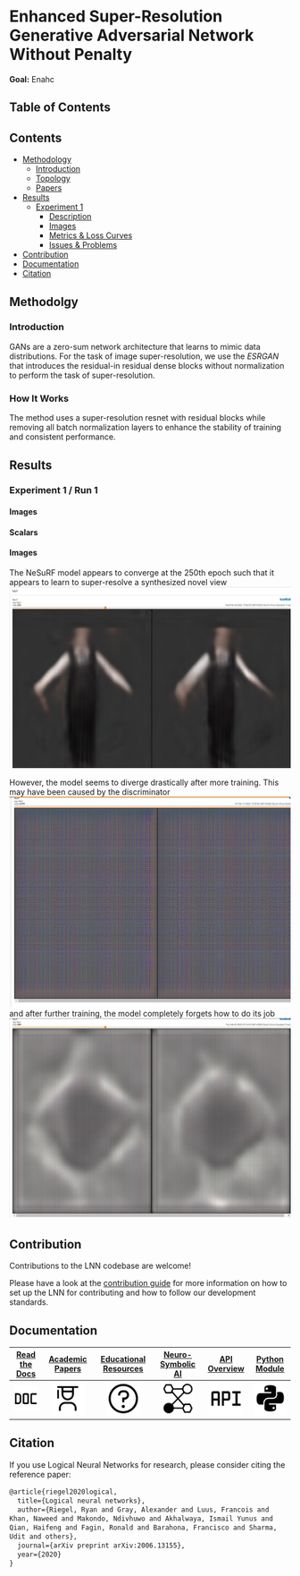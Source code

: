 # Enhanced Super-Resolution Generative Adversarial Network Without Penalty 
**Goal:** Enahc 



## Table of Contents
## Contents
- [Methodology]()
  - [Introduction](introduction)
  - [Topology]()
  - [Papers]()
- [Results](#results)
  - [Experiment 1]()
    - [Description]()
    - [Images](#images)
    - [Metrics & Loss Curves]()
    - [Issues & Problems]()
- [Contribution]()
- [Documentation]()
- [Citation]()

## Methodolgy
### Introduction 
GANs are a zero-sum network architecture that learns to mimic data distributions. For the task of image super-resolution, we use the _ESRGAN_ that introduces the residual-in residual dense blocks without normalization to perform the task of super-resolution.
### How It Works

The method uses a super-resolution resnet with residual blocks while removing all batch normalization layers to enhance the stability of training and consistent performance.


## Results

### Experiment 1 / Run 1
#### Images

#### Scalars


#### Images 
The NeSuRF model appears to converge at the 250th epoch such that it appears to learn to super-resolve a synthesized novel view
![convergence](https://github.com/momolefe24/Fashion-SuperNeRF/blob/nerf_sr_combined_model/Convergence.png?raw=true)

However, the model seems to diverge drastically after more training. This may have been caused by the discriminator
![divergence-1](https://github.com/momolefe24/Fashion-SuperNeRF/blob/nerf_sr_combined_model/Divergence.png?raw=true)
and after further training, the model completely forgets how to do its job
![divergence-2](https://github.com/momolefe24/Fashion-SuperNeRF/blob/nerf_sr_combined_model/Beginning%20of%20divergence.png?raw=true)

## Contribution
Contributions to the LNN codebase are welcome!

Please have a look at the [contribution guide](https://github.com/IBM/LNN/blob/master/CONTRIBUTING.md) for more information on how to set up the LNN for contributing and how to follow our development standards.

## Documentation
| [Read the Docs][Docs] | [Academic Papers][Papers]	| [Educational Resources][Education] | [Neuro-Symbolic AI][Neuro-Symbolic AI] | [API Overview][API] | [Python Module][Module] |
|:-----------------------:|:---------------------------:|:-----------------:|:----------:|:-------:|:-------:|
| [<img src=https://raw.githubusercontent.com/IBM/LNN/master/docsrc/images/icons/doc.png alt="Docs" width="60"/>][Docs] | [<img src=https://raw.githubusercontent.com/IBM/LNN/master/docsrc/images/icons/academic.png alt="Academic Papers" width="60"/>][Papers] |  [<img src=https://raw.githubusercontent.com/IBM/LNN/master/docsrc/images/icons/help.png alt="Getting Started" width="60"/>][Education] | [<img src=https://raw.githubusercontent.com/IBM/LNN/master/docsrc/images/icons/nsai.png alt="Neuro-Symbolic AI" width="60"/>][Neuro-Symbolic AI] | [<img src=https://raw.githubusercontent.com/IBM/LNN/master/docsrc/images/icons/api.png alt="API" width="60"/>][API] | [<img src=https://raw.githubusercontent.com/IBM/LNN/master/docsrc/images/icons/python.png alt="Python Module" width="60"/>][Module] |

## Citation
If you use Logical Neural Networks for research, please consider citing the
reference paper:
```raw
@article{riegel2020logical,
  title={Logical neural networks},
  author={Riegel, Ryan and Gray, Alexander and Luus, Francois and Khan, Naweed and Makondo, Ndivhuwo and Akhalwaya, Ismail Yunus and Qian, Haifeng and Fagin, Ronald and Barahona, Francisco and Sharma, Udit and others},
  journal={arXiv preprint arXiv:2006.13155},
  year={2020}
}
```

[Docs]: https://ibm.github.io/LNN/introduction.html
[Papers]: https://ibm.github.io/LNN/papers.html
[Education]: https://ibm.github.io/LNN/education/education.html
[API]: https://ibm.github.io/LNN/usage.html
[Module]: https://ibm.github.io/LNN/lnn/LNN.html
[Neuro-Symbolic AI]: https://research.ibm.com/teams/neuro-symbolic-ai
